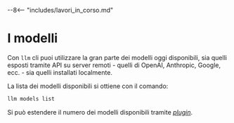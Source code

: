 --8<-- "includes/lavori_in_corso.md"

# I modelli

Con `llm` cli puoi utilizzare la gran parte dei modelli oggi disponibili, sia quelli esposti tramite API su server remoti - quelli di OpenAI, Anthropic, Google, ecc. - sia quelli installati localmente.

La lista dei modelli disponibili si ottiene con il comando:

```bash
llm models list
```

Si può estendere il numero dei modelli disponibili tramite [*plugin*](plugin.md).
